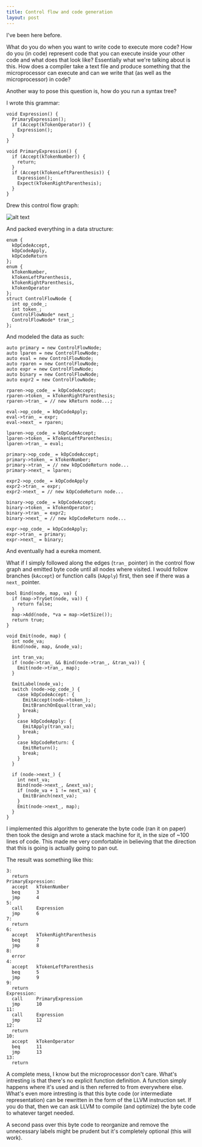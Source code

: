 ```yaml
---
title: Control flow and code generation
layout: post
---
```


I've been here before.

What do you do when you want to write code to execute more code? How do you (in code) represent code that you can execute inside your other code and what does that look like? Essentially what we're talking about is this. How does a compiler take a text file and produce something that the microprocessor can execute and can we write that (as well as the microprocessor) in code?

Another way to pose this question is, how do you run a syntax tree?

I wrote this grammar:

    void Expression() {
      PrimaryExpression();
      if (Accept(kTokenOperator)) {
        Expression();
      }
    }

    void PrimaryExpression() {
      if (Accept(kTokenNumber)) {
        return;
      }
      if (Accept(kTokenLeftParenthesis)) {
        Expression();
        Expect(kTokenRightParenthesis);
      }
    }

Drew this control flow graph:

![alt text](https://docs.google.com/drawings/d/1mrY-F6Afq4Ipbi-07Zp0MoJkSsSzjUlkmKt1H9cCkTA/pub?w=680 "Recursive push/pop stack transitions")

And packed everything in a data structure:

    enum {
      kOpCodeAccept,
      kOpCodeApply,
      kOpCodeReturn
    };
    enum {
      kTokenNumber,
      kTokenLeftParenthesis,
      kTokenRightParenthesis,
      kTokenOperator
    };
    struct ControlFlowNode {
      int op_code_;
      int token_;
      ControlFlowNode* next_;
      ControlFlowNode* tran_;
    };

And modeled the data as such:

    auto primary = new ControlFlowNode;
    auto lparen = new ControlFlowNode;
    auto eval = new ControlFlowNode;
    auto rparen = new ControlFlowNode;
    auto expr = new ControlFlowNode;
    auto binary = new ControlFlowNode;
    auto expr2 = new ControlFlowNode;
    
    rparen->op_code_ = kOpCodeAccept;
    rparen->token_ = kTokenRightParenthesis;
    rparen->tran_ = // new kReturn node...;
    
    eval->op_code_ = kOpCodeApply;
    eval->tran_ = expr;
    eval->next_ = rparen;
    
    lparen->op_code_ = kOpCodeAccept;
    lparen->token_ = kTokenLeftParenthesis;
    lparen->tran_ = eval;
    
    primary->op_code_ = kOpCodeAccept; 
    primary->token_ = kTokenNumber;
    primary->tran_ = // new kOpCodeReturn node...
    primary->next_ = lparen;
    
    expr2->op_code_ = kOpCodeApply
    expr2->tran_ = expr;
    expr2->next_ = // new kOpCodeReturn node...
    
    binary->op_code_ = kOpCodeAccept;
    binary->token_ = kTokenOperator;
    binary->tran_ = expr2;
    binary->next_ = // new kOpCodeReturn node...
    
    expr->op_code_ = kOpCodeApply;
    expr->tran_ = primary;
    expr->next_ = binary;

And eventually had a eureka moment. 

What if I simply followed along the edges (`tran_` pointer) in the control flow graph and emitted byte code until all nodes where visited. I would follow branches (`kAccept`) or function calls (`kApply`) first, then see if there was a `next_` pointer.

    bool Bind(node, map, va) {
      if (map->TryGet(node, va)) {
        return false;
      }
      map->Add(node, *va = map->GetSize());
      return true;
    }

    void Emit(node, map) {
      int node_va;
      Bind(node, map, &node_va);
      
      int tran_va;
      if (node->tran_ && Bind(node->tran_, &tran_va)) {
        Emit(node->tran_, map);
      }
      
      EmitLabel(node_va);
      switch (node->op_code_) {
        case kOpCodeAccept: {
          EmitAccept(node->token_);
          EmitBranchOnEqual(tran_va);
          break;
        }
        case kOpCodeApply: {
          EmitApply(tran_va);
          break;
        }
        case kOpCodeReturn: {
          EmitReturn();
          break;
        }
      }
      
      if (node->next_) {
        int next_va;
        Bind(node->next_, &next_va);
        if (node_va + 1 != next_va) {
          EmitBranch(next_va);
        }
        Emit(node->next_, map);
      }
    }


I implemented this algorithm to generate the byte code (ran it on paper) then took the design and wrote a stack machine for it, in the size of ~100 lines of code. This made me very comfortable in believing that the direction that this is going is actually going to pan out. 

The result was something like this:

    3:
      return
    PrimaryExpression:
      accept   kTokenNumber
      beq      3
      jmp      4
    5:
      call     Expression
      jmp      6
    7:
      return
    6:
      accept   kTokenRightParenthesis
      beq      7
      jmp      8
    8:
      error
    4:
      accept   kTokenLeftParenthesis
      beq      5
      jmp      9
    9:
      return
    Expression:
      call     PrimaryExpression
      jmp      10
    11:
      call     Expression
      jmp      12
    12:
      return
    10:
      accept   kTokenOperator
      beq      11
      jmp      13
    13:
      return

A complete mess, I know but the microprocessor don't care. What's intresting is that there's no explicit function definition. A function simply happens where it's used and is then referred to from everywhere else. What's even more intresting is that this byte code (or intermediate representation) can be rewritten in the form of the LLVM instruction set. If you do that, then we can ask LLVM to compile (and optimize) the byte code to whatever target needed.

A second pass over this byte code to reorganize and remove the unnecessary labels might be prudent but it's completely optional (this will work).
